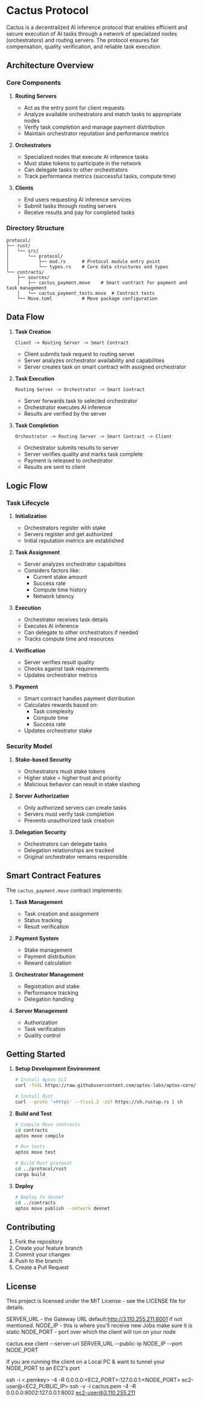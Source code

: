 # Cactus Protocol

Cactus is a decentralized AI inference protocol that enables efficient and secure execution of AI tasks through a network of specialized nodes (orchestrators) and routing servers. The protocol ensures fair compensation, quality verification, and reliable task execution.

## Architecture Overview

### Core Components

1. **Routing Servers**
   - Act as the entry point for client requests
   - Analyze available orchestrators and match tasks to appropriate nodes
   - Verify task completion and manage payment distribution
   - Maintain orchestrator reputation and performance metrics

2. **Orchestrators**
   - Specialized nodes that execute AI inference tasks
   - Must stake tokens to participate in the network
   - Can delegate tasks to other orchestrators
   - Track performance metrics (successful tasks, compute time)

3. **Clients**
   - End users requesting AI inference services
   - Submit tasks through routing servers
   - Receive results and pay for completed tasks

### Directory Structure

```
protocol/
├── rust/
│   └── src/
│       └── protocol/
│           ├── mod.rs      # Protocol module entry point
│           └── types.rs    # Core data structures and types
└── contracts/
    ├── sources/
    │   ├── cactus_payment.move    # Smart contract for payment and task management
    │   └── cactus_payment_tests.move  # Contract tests
    └── Move.toml           # Move package configuration
```

## Data Flow

1. **Task Creation**
   ```
   Client -> Routing Server -> Smart Contract
   ```
   - Client submits task request to routing server
   - Server analyzes orchestrator availability and capabilities
   - Server creates task on smart contract with assigned orchestrator

2. **Task Execution**
   ```
   Routing Server -> Orchestrator -> Smart Contract
   ```
   - Server forwards task to selected orchestrator
   - Orchestrator executes AI inference
   - Results are verified by the server

3. **Task Completion**
   ```
   Orchestrator -> Routing Server -> Smart Contract -> Client
   ```
   - Orchestrator submits results to server
   - Server verifies quality and marks task complete
   - Payment is released to orchestrator
   - Results are sent to client

## Logic Flow

### Task Lifecycle

1. **Initialization**
   - Orchestrators register with stake
   - Servers register and get authorized
   - Initial reputation metrics are established

2. **Task Assignment**
   - Server analyzes orchestrator capabilities
   - Considers factors like:
     - Current stake amount
     - Success rate
     - Compute time history
     - Network latency

3. **Execution**
   - Orchestrator receives task details
   - Executes AI inference
   - Can delegate to other orchestrators if needed
   - Tracks compute time and resources

4. **Verification**
   - Server verifies result quality
   - Checks against task requirements
   - Updates orchestrator metrics

5. **Payment**
   - Smart contract handles payment distribution
   - Calculates rewards based on:
     - Task complexity
     - Compute time
     - Success rate
   - Updates orchestrator stake

### Security Model

1. **Stake-based Security**
   - Orchestrators must stake tokens
   - Higher stake = higher trust and priority
   - Malicious behavior can result in stake slashing

2. **Server Authorization**
   - Only authorized servers can create tasks
   - Servers must verify task completion
   - Prevents unauthorized task creation

3. **Delegation Security**
   - Orchestrators can delegate tasks
   - Delegation relationships are tracked
   - Original orchestrator remains responsible

## Smart Contract Features

The `cactus_payment.move` contract implements:

1. **Task Management**
   - Task creation and assignment
   - Status tracking
   - Result verification

2. **Payment System**
   - Stake management
   - Payment distribution
   - Reward calculation

3. **Orchestrator Management**
   - Registration and stake
   - Performance tracking
   - Delegation handling

4. **Server Management**
   - Authorization
   - Task verification
   - Quality control

## Getting Started

1. **Setup Development Environment**
   ```bash
   # Install Aptos CLI
   curl -fsSL https://raw.githubusercontent.com/aptos-labs/aptos-core/main/scripts/dev_setup.sh | bash

   # Install Rust
   curl --proto '=https' --tlsv1.2 -sSf https://sh.rustup.rs | sh
   ```

2. **Build and Test**
   ```bash
   # Compile Move contracts
   cd contracts
   aptos move compile

   # Run tests
   aptos move test

   # Build Rust protocol
   cd ../protocol/rust
   cargo build
   ```

3. **Deploy**
   ```bash
   # Deploy to devnet
   cd ../contracts
   aptos move publish --network devnet
   ```

## Contributing

1. Fork the repository
2. Create your feature branch
3. Commit your changes
4. Push to the branch
5. Create a Pull Request

## License

This project is licensed under the MIT License - see the LICENSE file for details. 

SERVER_URL - the Gateway URL default:http://3.110.255.211:8001 if not mentioned.
NODE_IP - this is where you'll receive new Jobs make sure it is static
NODE_PORT - port over which the client will run on your node

cactus.exe client --server-url SERVER_URL --public-ip NODE_IP --port NODE_PORT

If you are running the client on a Local PC & want to tunnel your NODE_PORT to an EC2's port

ssh -i <.pemkey> -4 -R 0.0.0.0:<EC2_PORT>:127.0.0.1:<NODE_PORT> ec2-user@<EC2_PUBLIC_IP>
ssh -v -i cactus.pem -4 -R 0.0.0.0:8002:127.0.0.1:8002 ec2-user@3.110.255.211
